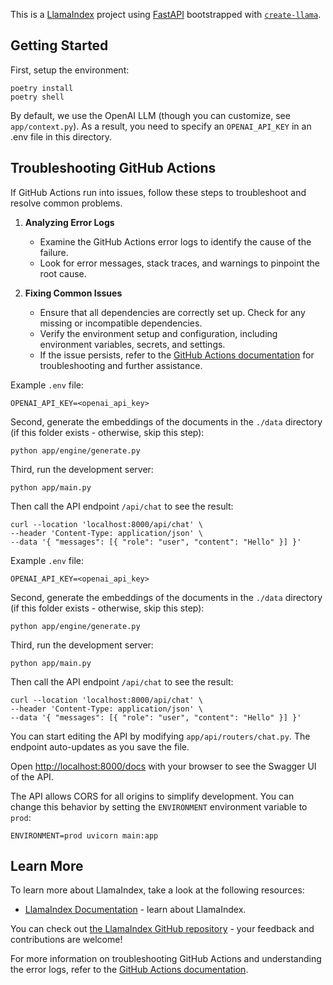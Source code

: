 This is a [LlamaIndex](https://www.llamaindex.ai/) project using [FastAPI](https://fastapi.tiangolo.com/) bootstrapped with [`create-llama`](https://github.com/run-llama/create-llama-ts).

## Getting Started

First, setup the environment:

```
poetry install
poetry shell
```

By default, we use the OpenAI LLM (though you can customize, see `app/context.py`). As a result, you need to specify an `OPENAI_API_KEY` in an .env file in this directory.

## Troubleshooting GitHub Actions

If GitHub Actions run into issues, follow these steps to troubleshoot and resolve common problems.

1. **Analyzing Error Logs**
   - Examine the GitHub Actions error logs to identify the cause of the failure.
   - Look for error messages, stack traces, and warnings to pinpoint the root cause.

2. **Fixing Common Issues**
   - Ensure that all dependencies are correctly set up. Check for any missing or incompatible dependencies.
   - Verify the environment setup and configuration, including environment variables, secrets, and settings.
   - If the issue persists, refer to the [GitHub Actions documentation](https://docs.github.com/en/actions) for troubleshooting and further assistance.

Example `.env` file:

```
OPENAI_API_KEY=<openai_api_key>
```

Second, generate the embeddings of the documents in the `./data` directory (if this folder exists - otherwise, skip this step):

```
python app/engine/generate.py
```

Third, run the development server:

```
python app/main.py
```

Then call the API endpoint `/api/chat` to see the result:

```
curl --location 'localhost:8000/api/chat' \
--header 'Content-Type: application/json' \
--data '{ "messages": [{ "role": "user", "content": "Hello" }] }'
```
Example `.env` file:

```
OPENAI_API_KEY=<openai_api_key>
```

Second, generate the embeddings of the documents in the `./data` directory (if this folder exists - otherwise, skip this step):

```
python app/engine/generate.py
```

Third, run the development server:

```
python app/main.py
```

Then call the API endpoint `/api/chat` to see the result:

```
curl --location 'localhost:8000/api/chat' \
--header 'Content-Type: application/json' \
--data '{ "messages": [{ "role": "user", "content": "Hello" }] }'
```

You can start editing the API by modifying `app/api/routers/chat.py`. The endpoint auto-updates as you save the file.

Open [http://localhost:8000/docs](http://localhost:8000/docs) with your browser to see the Swagger UI of the API.

The API allows CORS for all origins to simplify development. You can change this behavior by setting the `ENVIRONMENT` environment variable to `prod`:

```
ENVIRONMENT=prod uvicorn main:app
```

## Learn More

To learn more about LlamaIndex, take a look at the following resources:

- [LlamaIndex Documentation](https://docs.llamaindex.ai) - learn about LlamaIndex.

You can check out [the LlamaIndex GitHub repository](https://github.com/run-llama/LlamaIndexTS) - your feedback and contributions are welcome!

For more information on troubleshooting GitHub Actions and understanding the error logs, refer to the [GitHub Actions documentation](https://docs.github.com/en/actions).
